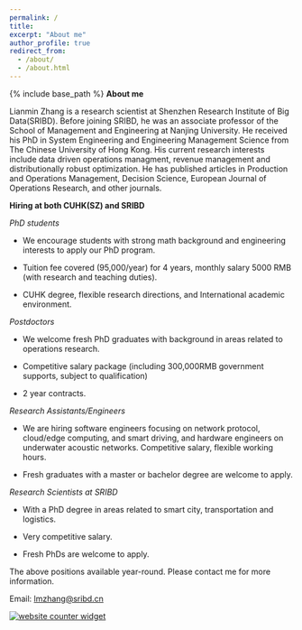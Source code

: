 ```yaml
---
permalink: /
title: 
excerpt: "About me"
author_profile: true
redirect_from: 
  - /about/
  - /about.html
---
```


{% include base_path %}
**About me**

Lianmin Zhang is a research scientist at Shenzhen Research Institute of Big Data(SRIBD). Before joining SRIBD, he was an associate professor of the School of Management and Engineering at Nanjing University. He received his PhD in System Engineering and Engineering Management Science from The Chinese University of Hong Kong. His current research interests include data driven operations managment, revenue management and distributionally robust optimization. He has published articles in Production and Operations Management, Decision Science, European Journal of Operations Research, and other journals. 


**Hiring at both CUHK(SZ) and SRIBD**

*PhD students*

- We encourage students with strong math background and engineering interests to apply our PhD program.
  
- Tuition fee covered (95,000/year) for 4 years, monthly salary 5000 RMB (with research and teaching duties).
  
- CUHK degree, flexible research directions, and International academic environment.<ac>
  
*Postdoctors*

- We welcome fresh PhD graduates with background in areas related to operations research.

- Competitive salary package (including 300,000RMB government supports, subject to qualification)

- 2 year contracts.

*Research Assistants/Engineers*

- We are hiring software engineers focusing on network protocol, cloud/edge computing, and smart driving, and hardware engineers on underwater acoustic networks.
Competitive salary, flexible working hours.

- Fresh graduates with a master or bachelor degree are welcome to apply.

*Research Scientists at SRIBD*

- With a PhD degree in areas related to smart city, transportation and logistics.

- Very competitive salary.

- Fresh PhDs are welcome to apply.


The above positions available year-round. Please contact me for more information.

Email: lmzhang@sribd.cn






<div id="sfca65yz9mwqd6fhn1rfutkx62b9g3mbg36"></div><noscript><a href="https://www.freecounterstat.com" title="website counter widget"><img src="https://counter3.stat.ovh/private/freecounterstat.php?c=a65yz9mwqd6fhn1rfutkx62b9g3mbg36" border="0" title="website counter widget" alt="website counter widget"></a></noscript>


